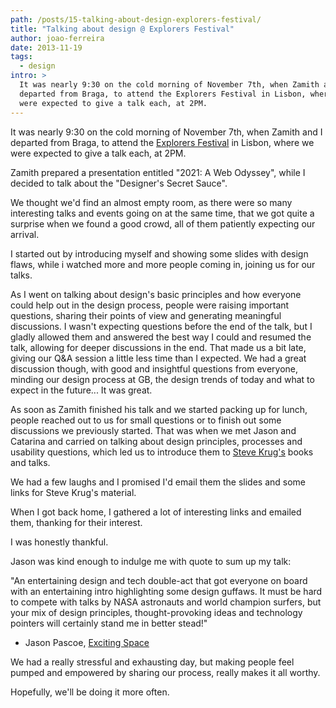 ```yaml
---
path: /posts/15-talking-about-design-explorers-festival/
title: "Talking about design @ Explorers Festival"
author: joao-ferreira
date: 2013-11-19
tags:
  - design
intro: >
  It was nearly 9:30 on the cold morning of November 7th, when Zamith and I
  departed from Braga, to attend the Explorers Festival in Lisbon, where we
  were expected to give a talk each, at 2PM.
---
```


It was nearly 9:30 on the cold morning of November 7th, when Zamith and I departed from Braga, to attend the [Explorers Festival](http://explorersfestival.com) in Lisbon, where we were expected to give a talk each, at 2PM.

Zamith prepared a presentation entitled "2021: A Web Odyssey", while I decided to talk about the "Designer's Secret Sauce".

We thought we'd find an almost empty room, as there were so many interesting talks and events going on at the same time, that we got quite a surprise when we found a good crowd, all of them patiently expecting our arrival. 

I started out by introducing myself and showing some slides with design flaws, while i watched more and more people coming in, joining us for our talks.

As I went on talking about design's basic principles and how everyone could help out in the design process, people were raising important questions, sharing their points of view and generating meaningful discussions. I wasn't expecting questions before the end of the talk, but I gladly allowed them and answered the best way I could and resumed the talk, allowing for deeper discussions in the end.
That made us a bit late, giving our Q&A session a little less time than I expected. 
We had a great discussion though, with good and insightful questions from everyone, minding our design process at GB, the design trends of today and what to expect in the future... It was great.

As soon as Zamith finished his talk and we started packing up for lunch, people reached out to us for small questions or to finish out some discussions we previously started. That was when we met Jason and Catarina and carried on talking about design principles, processes and usability questions, which led us to introduce them to [Steve Krug's](https://sensible.com/) books and talks.

We had a few laughs and I promised I'd email them the slides and some links for Steve Krug's material.

When I got back home, I gathered a lot of interesting links and emailed them, thanking for their interest.

I was honestly thankful.

Jason was kind enough to indulge me with quote to sum up my talk:

"An entertaining design and tech double-act that got everyone on board with an entertaining intro highlighting some design guffaws. It must be hard to compete with talks by NASA astronauts and world champion surfers, but your mix of design principles, thought-provoking ideas and technology pointers will certainly stand me in better stead!"
- Jason Pascoe, [Exciting Space](https://www.excitingspace.com/)

We had a really stressful and exhausting day, but making people feel pumped and empowered by sharing our process, really makes it all worthy.

Hopefully, we'll be doing it more often.
